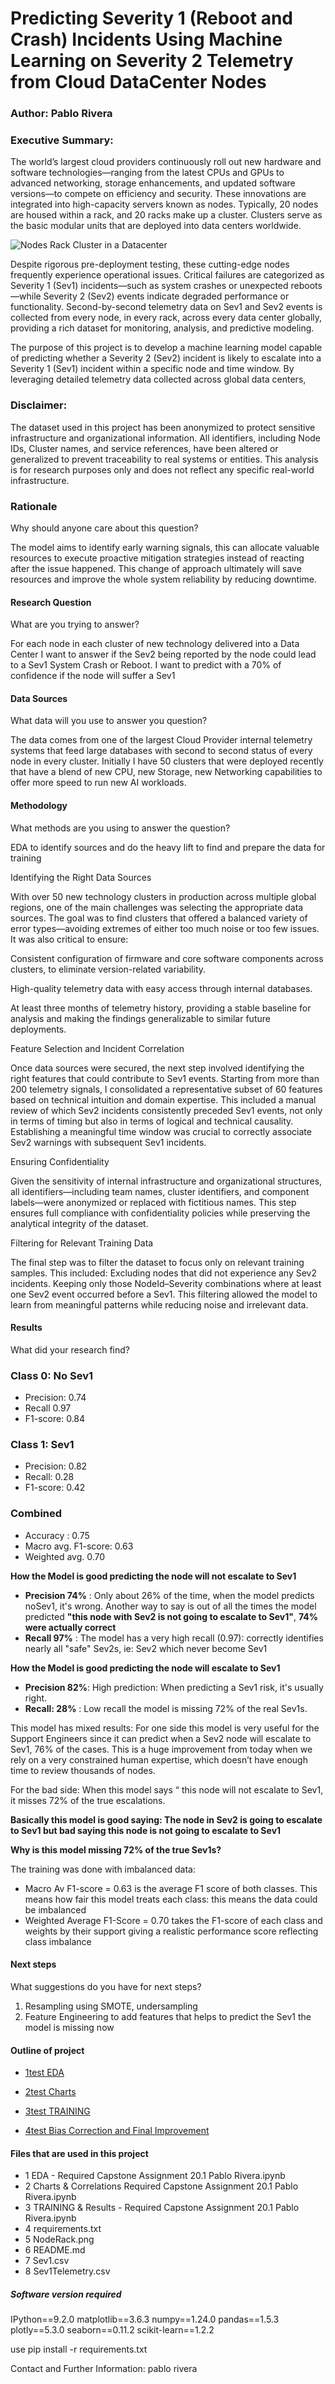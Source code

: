 

# **Predicting Severity 1 (Reboot and Crash) Incidents Using Machine Learning on Severity 2 Telemetry from Cloud DataCenter Nodes**


### Author: Pablo Rivera


### Executive Summary:

The world’s largest cloud providers continuously roll out new hardware and software technologies—ranging from the latest CPUs and GPUs to advanced networking, storage enhancements, and updated software versions—to compete on efficiency and security. These innovations are integrated into high-capacity servers known as nodes. Typically, 20 nodes are housed within a rack, and 20 racks make up a cluster. Clusters serve as the basic modular units that are deployed into data centers worldwide.

![Nodes Rack Cluster in a Datacenter](NodeRack.png)

Despite rigorous pre-deployment testing, these cutting-edge nodes frequently experience operational issues. Critical failures are categorized as Severity 1 (Sev1) incidents—such as system crashes or unexpected reboots—while Severity 2 (Sev2) events indicate degraded performance or functionality. Second-by-second telemetry data on Sev1 and Sev2 events is collected from every node, in every rack, across every data center globally, providing a rich dataset for monitoring, analysis, and predictive modeling.

The purpose of this project is to develop a machine learning model capable of predicting whether a Severity 2 (Sev2) incident is likely to escalate into a Severity 1 (Sev1) incident within a specific node and time window. By leveraging detailed telemetry data collected across global data centers,


### Disclaimer:

The dataset used in this project has been anonymized to protect sensitive infrastructure and organizational information. All identifiers, including Node IDs, Cluster names, and service references, have been altered or generalized to prevent traceability to real systems or entities. This analysis is for research purposes only and does not reflect any specific real-world infrastructure.


### Rationale

Why should anyone care about this question?

The model aims to identify early warning signals, this can allocate valuable resources to execute proactive mitigation strategies instead of reacting after the issue happened. This change of approach ultimately will save resources and improve the whole system reliability by reducing downtime.


#### Research Question

What are you trying to answer?

For each node in each cluster of new technology delivered into a Data Center I want to answer if the Sev2 being reported by the node could lead to a Sev1 System Crash or Reboot. I want to predict with a 70% of confidence if the node will suffer a Sev1


#### Data Sources

What data will you use to answer you question?

The data comes from one of the largest Cloud Provider internal telemetry systems that feed large databases with second to second status of every node in every cluster.  Initially I have 50 clusters that were deployed recently that have a blend of new CPU, new Storage, new Networking capabilities to offer more speed to run new AI workloads.


#### Methodology

What methods are you using to answer the question?

EDA to identify sources and do the heavy lift to find and prepare the data for training

Identifying the Right Data Sources

With over 50 new technology clusters in production across multiple global regions, one of the main challenges was selecting the appropriate data sources. The goal was to find clusters that offered a balanced variety of error types—avoiding extremes of either too much noise or too few issues. It was also critical to ensure:

Consistent configuration of firmware and core software components across clusters, to eliminate version-related variability.

High-quality telemetry data with easy access through internal databases.

At least three months of telemetry history, providing a stable baseline for analysis and making the findings generalizable to similar future deployments.

Feature Selection and Incident Correlation

Once data sources were secured, the next step involved identifying the right features that could contribute to Sev1 events. Starting from more than 200 telemetry signals, I consolidated a representative subset of 60 features based on technical intuition and domain expertise. This included a manual review of which Sev2 incidents consistently preceded Sev1 events, not only in terms of timing but also in terms of logical and technical causality. Establishing a meaningful time window was crucial to correctly associate Sev2 warnings with subsequent Sev1 incidents.

Ensuring Confidentiality

Given the sensitivity of internal infrastructure and organizational structures, all identifiers—including team names, cluster identifiers, and component labels—were anonymized or replaced with fictitious names. This step ensures full compliance with confidentiality policies while preserving the analytical integrity of the dataset.

Filtering for Relevant Training Data

The final step was to filter the dataset to focus only on relevant training samples. This included: Excluding nodes that did not experience any Sev2 incidents. Keeping only those NodeId–Severity combinations where at least one Sev2 event occurred before a Sev1. This filtering allowed the model to learn from meaningful patterns while reducing noise and irrelevant data.


#### Results

What did your research find?


### Class 0: No Sev1



* Precision: 0.74
* Recall 0.97
* F1-score: 0.84


### Class 1: Sev1



* Precision: 0.82
* Recall: 0.28
* F1-score: 0.42


### Combined



* Accuracy : 0.75
* Macro avg.  F1-score: 0.63
* Weighted avg. 0.70

**How the Model is good predicting the node will not escalate to Sev1**



* **Precision 74%** : Only about 26% of the time, when the model predicts noSev1, it's wrong. Another way to say is out of all the times the model predicted **"this node with Sev2 is not going to escalate to Sev1"**, **74% **were actually** correct**
* **Recall 97%** : The model has a very high recall (0.97): correctly identifies nearly all "safe" Sev2s, ie: Sev2 which never become Sev1

**How the Model is good predicting the node will escalate to Sev1**



* **Precision 82%**: High prediction: When predicting a Sev1 risk, it's usually right.
* **Recall: 28%** : Low recall the model is missing 72% of the real Sev1s.

This model has mixed results: For one side this model is very useful for the Support Engineers since it can predict when a Sev2 node will escalate to Sev1, 76% of the cases.  This is a huge improvement from today when we rely on a very constrained human expertise, which doesn’t have enough time to review thousands of nodes.

For the bad side: When this model says “ this node will not escalate to Sev1, it misses 72% of the true escalations.

**Basically this model is good saying: The node in Sev2 is going to escalate to Sev1 but bad saying this node is not going to escalate to Sev1**

**Why is this model missing 72% of the true Sev1s?**

The training was done with imbalanced data:



* Macro Av F1-score = 0.63 is the average F1 score of both classes. This means how fair this model treats each class:  this means the data could be imbalanced
* Weighted Average F1-Score = 0.70 takes the F1-score of each class and weights by their support giving a realistic performance score reflecting class imbalance


#### Next steps

What suggestions do you have for next steps?



1. Resampling using SMOTE, undersampling
2. Feature Engineering to add features that helps to predict the Sev1 the model is missing now


#### Outline of project

* [1test EDA](https://github.com/pabloriveraw/testAssignment/blob/main/1test%20EDA%20-%20Required%20Capstone%20Assignment%2020.1%20Pablo%20Rivera.ipynb)

* [2test Charts](https://github.com/pabloriveraw/testAssignment/blob/main/2test%20Charts%20%26%20Correlations%20Required%20Capstone%20Assignment%2020.1%20Pablo%20Rivera.ipynb)

* [3test TRAINING](https://github.com/pabloriveraw/testAssignment/blob/main/3test%20TRAINING%20%26%20Results%20-%20Required%20Capstone%20Assignment%2020.1%20Pablo%20Rivera.ipynb)

* [4test Bias Correction and Final Improvement](https://github.com/pabloriveraw/testAssignment/blob/main/4%20Bias%20Correction%20and%20Improvement.ipynb)


#### Files that are used in this project

* 1 EDA - Required Capstone Assignment 20.1 Pablo Rivera.ipynb
* 2 Charts & Correlations Required Capstone Assignment 20.1 Pablo Rivera.ipynb
* 3 TRAINING & Results - Required Capstone Assignment 20.1 Pablo Rivera.ipynb
* 4 requirements.txt
* 5 NodeRack.png
* 6 README.md
* 7 Sev1.csv
* 8 Sev1Telemetry.csv


##### Software version required
IPython==9.2.0
matplotlib==3.6.3
numpy==1.24.0
pandas==1.5.3
plotly==5.3.0
seaborn==0.11.2
scikit-learn==1.2.2

use pip install -r requirements.txt

Contact and Further Information: pablo rivera

